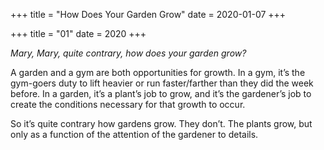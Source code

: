 +++
title = "How Does Your Garden Grow"
date = 2020-01-07
+++

+++
title = "01"
date = 2020
+++

_Mary, Mary, quite contrary, how does your garden grow?_

A garden and a gym are both opportunities for growth. In a gym, it’s the gym-goers duty to lift heavier or run faster/farther than they did the week before. In a garden, it’s a plant’s job to grow, and it’s the gardener’s job to create the conditions necessary for that growth to occur.

So it’s quite contrary how gardens grow. They don’t. The plants grow, but only as a function of the attention of the gardener to details.